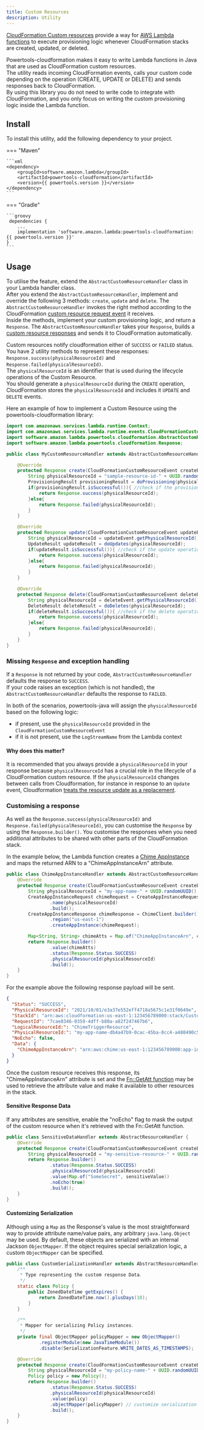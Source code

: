 ```yaml
---
title: Custom Resources 
description: Utility
---
```


[CloudFormation Custom resources](https://docs.aws.amazon.com/AWSCloudFormation/latest/UserGuide/template-custom-resources.html)
provide a way for [AWS Lambda functions](
https://docs.aws.amazon.com/AWSCloudFormation/latest/UserGuide/template-custom-resources-lambda.html) to execute
provisioning logic whenever CloudFormation stacks are created, updated, or deleted. 

Powertools-cloudformation makes it easy to write Lambda functions in Java that are used as CloudFormation custom resources.    
The utility reads incoming CloudFormation events, calls your custom code depending on the operation (CREATE, UPDATE or DELETE) and sends responses back to CloudFormation.  
By using this library you do not need to write code to integrate with CloudFormation, and you only focus on writing the custom provisioning logic inside the Lambda function.

## Install

To install this utility, add the following dependency to your project.

=== "Maven"

    ```xml
    <dependency>
        <groupId>software.amazon.lambda</groupId>
        <artifactId>powertools-cloudformation</artifactId>
        <version>{{ powertools.version }}</version>
    </dependency>
    ```

=== "Gradle"

    ```groovy
     dependencies {
        ...
        implementation 'software.amazon.lambda:powertools-cloudformation:{{ powertools.version }}'
    }
    ```

## Usage

To utilise the feature, extend the `AbstractCustomResourceHandler` class in your Lambda handler class.  
After you extend the `AbstractCustomResourceHandler`, implement and override the following 3 methods: `create`, `update` and `delete`. The `AbstractCustomResourceHandler` invokes the right method according to the CloudFormation [custom resource request event](
https://docs.aws.amazon.com/AWSCloudFormation/latest/UserGuide/crpg-ref-requests.html) it receives.  
Inside the methods, implement your custom provisioning logic, and return a `Response`. The `AbstractCustomResourceHandler` takes your `Response`, builds a
[custom resource responses](https://docs.aws.amazon.com/AWSCloudFormation/latest/UserGuide/crpg-ref-responses.html) and sends it to CloudFormation automatically.  

Custom resources notify cloudformation either of `SUCCESS` or `FAILED` status. You have 2 utility methods to represent these responses: `Response.success(physicalResourceId)` and `Response.failed(physicalResourceId)`.  
The `physicalResourceId` is an identifier that is used during the lifecycle operations of the Custom Resource.  
You should generate a `physicalResourceId` during the `CREATE` operation, CloudFormation stores the `physicalResourceId` and includes it `UPDATE` and `DELETE` events.

Here an example of how to implement a Custom Resource using the powertools-cloudformation library:

```java hl_lines="8 9 10 11"
import com.amazonaws.services.lambda.runtime.Context;
import com.amazonaws.services.lambda.runtime.events.CloudFormationCustomResourceEvent;
import software.amazon.lambda.powertools.cloudformation.AbstractCustomResourceHandler;
import software.amazon.lambda.powertools.cloudformation.Response;

public class MyCustomResourceHandler extends AbstractCustomResourceHandler {

    @Override
    protected Response create(CloudFormationCustomResourceEvent createEvent, Context context) {
        String physicalResourceId = "sample-resource-id-" + UUID.randomUUID(); //Create a unique ID for your resource
        ProvisioningResult provisioningResult = doProvisioning(physicalResourceId);
        if(provisioningResult.isSuccessful()){ //check if the provisioning was successful
            return Response.success(physicalResourceId);
        }else{
            return Response.failed(physicalResourceId);
        }
    }

    @Override
    protected Response update(CloudFormationCustomResourceEvent updateEvent, Context context) {
        String physicalResourceId = updateEvent.getPhysicalResourceId(); //Get the PhysicalResourceId from CloudFormation
        UpdateResult updateResult = doUpdates(physicalResourceId);
        if(updateResult.isSuccessful()){ //check if the update operations were successful
            return Response.success(physicalResourceId);
        }else{
            return Response.failed(physicalResourceId);
        }
    }

    @Override
    protected Response delete(CloudFormationCustomResourceEvent deleteEvent, Context context) {
        String physicalResourceId = deleteEvent.getPhysicalResourceId(); //Get the PhysicalResourceId from CloudFormation
        DeleteResult deleteResult = doDeletes(physicalResourceId);
        if(deleteResult.isSuccessful()){ //check if the delete operations were successful
            return Response.success(physicalResourceId);
        }else{
            return Response.failed(physicalResourceId);
        }
    }
}
```

### Missing `Response` and exception handling

If a `Response` is not returned by your code, `AbstractCustomResourceHandler` defaults the response to `SUCCESS`.  
If your code raises an exception (which is not handled), the `AbstractCustomResourceHandler` defaults the response to `FAILED`.

In both of the scenarios, powertools-java will assign the `physicalResourceId` based on the following logic:
- if present, use the `physicalResourceId` provided in the `CloudFormationCustomResourceEvent`
- if it is not present, use the `LogStreamName` from the Lambda context

#### Why does this matter?

It is recommended that you always provide a `physicalResourceId` in your response because `physicalResourceId` has a crucial role in the lifecycle of a CloudFormation custom resource.
If the `physicalResourceId` changes between calls from Cloudformation, for instance in response to an `Update` event, Cloudformation [treats the resource update as a replacement](https://docs.aws.amazon.com/AWSCloudFormation/latest/UserGuide/aws-resource-cfn-customresource.html).

### Customising a response

As well as the `Response.success(physicalResourceId)` and `Response.failed(physicalResourceId)`, you can customise the `Response` by using the `Response.builder()`.
You customise the responses when you need additional attributes to be shared with other parts of the CloudFormation stack.

In the example below, the Lambda function creates a [Chime AppInstance](https://docs.aws.amazon.com/chime/latest/dg/create-app-instance.html)
and maps the returned ARN to a "ChimeAppInstanceArn" attribute.

```java hl_lines="11 12 13 14"
public class ChimeAppInstanceHandler extends AbstractCustomResourceHandler {
    @Override
    protected Response create(CloudFormationCustomResourceEvent createEvent, Context context) {
        String physicalResourceId = "my-app-name-" + UUID.randomUUID(); //Create a unique ID 
        CreateAppInstanceRequest chimeRequest = CreateAppInstanceRequest.builder()
                .name(physicalResourceId)
                .build();
        CreateAppInstanceResponse chimeResponse = ChimeClient.builder()
                .region("us-east-1")
                .createAppInstance(chimeRequest);

        Map<String, String> chimeAtts = Map.of("ChimeAppInstanceArn", chimeResponse.appInstanceArn());
        return Response.builder()
                .value(chimeAtts)
                .status(Response.Status.SUCCESS)
                .physicalResourceId(physicalResourceId)
                .build();
    }
}
```

For the example above the following response payload will be sent.

```json
{
  "Status": "SUCCESS",
  "PhysicalResourceId": "2021/10/01/e3a37e552eff4718a5675c1e31f0649e",
  "StackId": "arn:aws:cloudformation:us-east-1:123456789000:stack/Custom-stack/59e4d2d0-2fe2-10ec-b00e-124d7c1c5f15",
  "RequestId": "7cae0346-0359-4dff-b80a-a82f247467b6",
  "LogicalResourceId:": "ChimeTriggerResource",
  "PhysicalResourceId:": "my-app-name-db4a47b9-0cac-45ba-8cc4-a480490c5779",
  "NoEcho": false,
  "Data": {
    "ChimeAppInstanceArn": "arn:aws:chime:us-east-1:123456789000:app-instance/150972c2-5490-49a9-8ba7-e7da4257c16a"
  }
}
```

Once the custom resource receives this response, its "ChimeAppInstanceArn" attribute is set and the
[Fn::GetAtt function](
https://docs.aws.amazon.com/AWSCloudFormation/latest/UserGuide/intrinsic-function-reference-getatt.html) may be used to
retrieve the attribute value and make it available to other resources in the stack.

#### Sensitive Response Data

If any attributes are sensitive, enable the "noEcho" flag to mask the output of the custom resource when it's retrieved
with the Fn::GetAtt function.

```java hl_lines="6"
public class SensitiveDataHandler extends AbstractResourceHandler {
    @Override
    protected Response create(CloudFormationCustomResourceEvent createEvent, Context context) {
        String physicalResourceId = "my-sensitive-resource-" + UUID.randomUUID(); //Create a unique ID 
        return Response.builder()
                .status(Response.Status.SUCCESS)
                .physicalResourceId(physicalResourceId)
                .value(Map.of("SomeSecret", sensitiveValue))
                .noEcho(true)
                .build();
    }
}
```

#### Customizing Serialization

Although using a `Map` as the Response's value is the most straightforward way to provide attribute name/value pairs,
any arbitrary `java.lang.Object` may be used. By default, these objects are serialized with an internal Jackson
`ObjectMapper`. If the object requires special serialization logic, a custom `ObjectMapper` can be specified.

```java hl_lines="21 22 23 24"
public class CustomSerializationHandler extends AbstractResourceHandler {
    /**
     * Type representing the custom response Data. 
     */
    static class Policy {
        public ZonedDateTime getExpires() {
            return ZonedDateTime.now().plusDays(10);
        }
    }

    /**
     * Mapper for serializing Policy instances.
     */
    private final ObjectMapper policyMapper = new ObjectMapper()
            .registerModule(new JavaTimeModule())
            .disable(SerializationFeature.WRITE_DATES_AS_TIMESTAMPS);

    @Override
    protected Response create(CloudFormationCustomResourceEvent createEvent, Context context) {
        String physicalResourceId = "my-policy-name-" + UUID.randomUUID(); //Create a unique ID 
        Policy policy = new Policy();
        return Response.builder()
                .status(Response.Status.SUCCESS)
                .physicalResourceId(physicalResourceId)
                .value(policy)
                .objectMapper(policyMapper) // customize serialization
                .build();
    }
}
```
